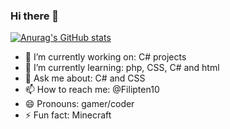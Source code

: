 ### Hi there 👋

[![Anurag's GitHub stats](https://github-readme-stats.vercel.app/api?username=logicistaken&show_icons=true&theme=tokyonight)](https://github.com/anuraghazra/github-readme-stats)

- 🔭 I’m currently working on: C# projects
- 🌱 I’m currently learning: php, CSS, C# and html
- 💬 Ask me about: C# and CSS
- 📫 How to reach me: @Filipten10
- 😄 Pronouns: gamer/coder
- ⚡ Fun fact: Minecraft

